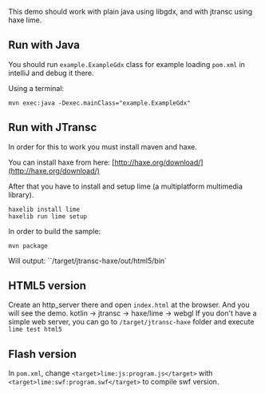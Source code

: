 This demo should work with plain java using libgdx, and with jtransc using haxe lime.

## Run with Java

You should run `example.ExampleGdx` class for example loading `pom.xml` in intelliJ and debug it there.

Using a terminal:
```
mvn exec:java -Dexec.mainClass="example.ExampleGdx"
```

## Run with JTransc

In order for this to work you must install maven and haxe.

You can install haxe from here: [http://haxe.org/download/](http://haxe.org/download/)

After that you have to install and setup lime (a multiplatform multimedia library).

```
haxelib install lime
haxelib run lime setup
```

In order to build the sample:

```
mvn package
```

Will output:
``/target/jtransc-haxe/out/html5/bin`

## HTML5 version
Create an http_server there and open `index.html` at the browser. And you will see the demo. kotlin -> jtransc -> haxe/lime -> webgl
If you don't have a simple web server, you can go to `/target/jtransc-haxe` folder and execute `lime test html5`

## Flash version
In `pom.xml`, change `<target>lime:js:program.js</target>` with `<target>lime:swf:program.swf</target>`
to compile swf version.